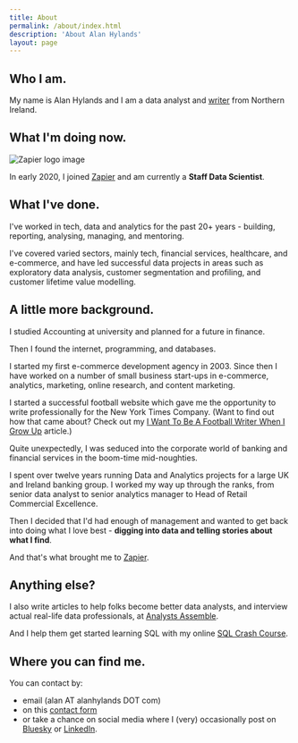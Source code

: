 ```yaml
---
title: About
permalink: /about/index.html
description: 'About Alan Hylands'
layout: page
---
```


## Who I am.

My name is Alan Hylands and I am a data analyst and [writer](/writing/) from Northern Ireland.

## What I'm doing now.

![Zapier logo image](https://images.ctfassets.net/lzny33ho1g45/7sYLMymQDinPKZQS77P4BX/9545150792946dbb3c3d48f0fd18b55a/Zapier_logo.jpg?w=1520&fm=jpg&q=30&fit=thumb&h=760)

In early 2020, I joined [Zapier](https://zapier.com) and am currently a **Staff Data Scientist**.

## What I've done.

I've worked in tech, data and analytics for the past 20+ years - building, reporting, analysing, managing, and mentoring.

I've covered varied sectors, mainly tech, financial services, healthcare, and e-commerce, and have led successful data projects in areas such as exploratory data analysis, customer segmentation and profiling, and customer lifetime value modelling.

## A little more background.

I studied Accounting at university and planned for a future in finance.

Then I found the internet, programming, and databases.

I started my first e-commerce development agency in 2003. Since then I have worked on a number of small business start-ups in e-commerce, analytics, marketing, online research, and content marketing.
   
I started a successful football website which gave me the opportunity to write professionally for the New York Times Company. (Want to find out how that came about? Check out my [I Want To Be A Football Writer When I Grow Up](/i-want-to-be-a-football-writer-when-i-grow-up/) article.)

Quite unexpectedly, I was seduced into the corporate world of banking and financial services in the boom-time mid-noughties.

I spent over twelve years running Data and Analytics projects for a large UK and Ireland banking group. I worked my way up through the ranks, from senior data analyst to senior analytics manager to Head of Retail Commercial Excellence.

Then I decided that I'd had enough of management and wanted to get back into doing what I love best - **digging into data and telling stories about what I find**.

And that's what brought me to [Zapier](https://zapier.com).

## Anything else?

I also write articles to help folks become better data analysts, and interview actual real-life data professionals, at [Analysts Assemble](https://analystsassemble.com).

And I help them get started learning SQL with my online [SQL Crash Course](https://sqlcrashcourse.com). 

## Where you can find me.

You can contact by:

- email (alan AT alanhylands DOT com)
- on this [contact form](/contact/)
- or take a chance on social media where I (very) occasionally post on [Bluesky](https://bsky.app/profile/alanhylands.com) or [LinkedIn](https://linkedin.com/in/alanhylands).    

